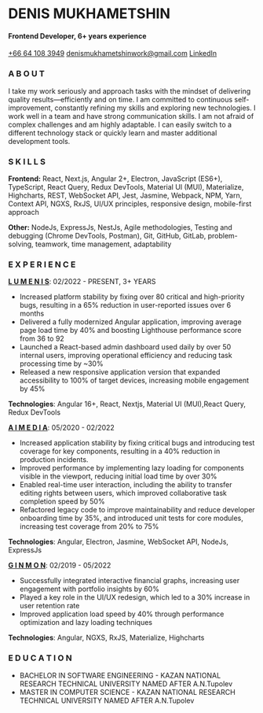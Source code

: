 
# DENIS MUKHAMETSHIN
#### Frontend Developer, 6+ years experience 
[+66 64 108 3949](tel:66641083949)
[denismukhametshinwork@gmail.com](mailto:denismukhametshinwork@gmail.com)
[LinkedIn](https://www.linkedin.com/in/denis-mukhametshin/)

### A B O U T

I take my work seriously and approach tasks with the mindset of delivering quality
results—efficiently and on time. I am committed to continuous self-improvement,
constantly refining my skills and exploring new technologies.
I work well in a team and have strong communication skills. I am not afraid of complex
challenges and am highly adaptable. I can easily switch to a different technology stack
or quickly learn and master additional development tools.

### S K I L L S

**Frontend:** React, Next.js, Angular 2+, Electron, JavaScript (ES6+), TypeScript, React
Query, Redux DevTools, Material UI (MUI), Materialize, Highcharts, REST, WebSocket
API, Jest, Jasmine, Webpack, NPM, Yarn, Context API, NGXS, RxJS, UI/UX principles,
responsive design, mobile-first approach

**Other:** NodeJs, ExpressJs, NestJs, Agile methodologies, Testing and debugging
(Chrome DevTools, Postman), Git, GitHub, GitLab, problem-solving, teamwork, time
management, adaptability

### E X P E R I E N C E

**[L U M E N I S](https://lumenis.com/)**: 02/2022 - PRESENT, 3+ YEARS
- Increased platform stability by fixing over 80 critical and high-priority bugs,
resulting in a 65% reduction in user-reported issues over 6 months
- Delivered a fully modernized Angular application, improving average page load
time by 40% and boosting Lighthouse performance score from 36 to 92
- Launched a React-based admin dashboard used daily by over 50 internal users,
improving operational efficiency and reducing task processing time by ~30%
- Released a new responsive application version that expanded accessibility to
100% of target devices, increasing mobile engagement by 45%

**Technologies**: Angular 16+, React, Nextjs, Material UI (MUI),React Query, Redux
DevTools

**[A I M E D I A](https://www.ai-media.tv/)**: 05/2020 - 02/2022
- Increased application stability by fixing critical bugs and introducing test
coverage for key components, resulting in a 40% reduction in production
incidents.
- Improved performance by implementing lazy loading for components visible in
the viewport, reducing initial load time by over 30%
- Enabled real-time user interaction, including the ability to transfer editing rights
between users, which improved collaborative task completion speed by 50%
- Refactored legacy code to improve maintainability and reduce developer
onboarding time by 35%, and introduced unit tests for core modules, increasing
test coverage from 20% to 75%

**Technologies**: Angular, Electron, Jasmine, WebSocket API, NodeJs, ExpressJs

**[G I N M O N](https://www.ginmon.de/en/)**: 02/2019 - 05/2022
- Successfully integrated interactive financial graphs, increasing user engagement
with portfolio insights by 60%
- Played a key role in the UI/UX redesign, which led to a 30% increase in user
retention rate
- Improved application load speed by 40% through performance optimization and
lazy loading techniques

**Technologies**: Angular, NGXS, RxJS, Materialize, Highcharts

### E D U C A T I O N

- BACHELOR IN SOFTWARE ENGINEERING - KAZAN NATIONAL RESEARCH
TECHNICAL UNIVERSITY NAMED AFTER A.N.Tupolev
- MASTER IN COMPUTER SCIENCE - KAZAN NATIONAL RESEARCH TECHNICAL
UNIVERSITY NAMED AFTER A.N.Tupolev


[//]: # (These are reference links used in the body of this note and get stripped out when the markdown processor does its job. There is no need to format nicely because it shouldn't be seen. Thanks SO - http://stackoverflow.com/questions/4823468/store-comments-in-markdown-syntax)

   [dill]: <https://github.com/joemccann/dillinger>
   [git-repo-url]: <https://github.com/joemccann/dillinger.git>
   [john gruber]: <http://daringfireball.net>
   [df1]: <http://daringfireball.net/projects/markdown/>
   [markdown-it]: <https://github.com/markdown-it/markdown-it>
   [Ace Editor]: <http://ace.ajax.org>
   [node.js]: <http://nodejs.org>
   [Twitter Bootstrap]: <http://twitter.github.com/bootstrap/>
   [jQuery]: <http://jquery.com>
   [@tjholowaychuk]: <http://twitter.com/tjholowaychuk>
   [express]: <http://expressjs.com>
   [AngularJS]: <http://angularjs.org>
   [Gulp]: <http://gulpjs.com>

   [PlDb]: <https://github.com/joemccann/dillinger/tree/master/plugins/dropbox/README.md>
   [PlGh]: <https://github.com/joemccann/dillinger/tree/master/plugins/github/README.md>
   [PlGd]: <https://github.com/joemccann/dillinger/tree/master/plugins/googledrive/README.md>
   [PlOd]: <https://github.com/joemccann/dillinger/tree/master/plugins/onedrive/README.md>
   [PlMe]: <https://github.com/joemccann/dillinger/tree/master/plugins/medium/README.md>
   [PlGa]: <https://github.com/RahulHP/dillinger/blob/master/plugins/googleanalytics/README.md>
